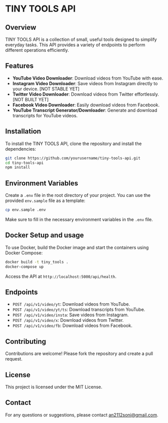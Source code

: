 # TINY TOOLS API

## Overview
TINY TOOLS API is a collection of small, useful tools designed to simplify everyday tasks. This API provides a variety of endpoints to perform different operations efficiently.

## Features
- **YouTube Video Downloader**: Download videos from YouTube with ease.
- **Instagram Video Downloader**: Save videos from Instagram directly to your device. [NOT STABLE YET]
- **Twitter Video Downloader**: Download videos from Twitter effortlessly. [NOT BUILT YET]
- **Facebook Video Downloader**: Easily download videos from Facebook.
- **YouTube Transcript Generator/Downloader**: Generate and download transcripts for YouTube videos.

## Installation
To install the TINY TOOLS API, clone the repository and install the dependencies:
```bash
git clone https://github.com/yourusername/tiny-tools-api.git
cd tiny-tools-api
npm install
```


## Environment Variables
Create a `.env` file in the root directory of your project. You can use the provided `env.sample` file as a template:
```bash
cp env.sample .env
```
Make sure to fill in the necessary environment variables in the `.env` file.

## Docker Setup and usage
To use Docker, build the Docker image and start the containers using Docker Compose:
```bash
docker build -t tiny_tools .
docker-compose up
```
Access the API at `http://localhost:5000/api/health`.


## Endpoints
- `POST /api/v1/video/yt`: Download videos from YouTube.
- `POST /api/v1/video/yt/ts`: Download transcripts from YouTube.
- `POST /api/v1/video/insta`: Save videos from Instagram.
- `POST /api/v1/video/x`: Download videos from Twitter.
- `POST /api/v1/video/fb`: Download videos from Facebook.

## Contributing
Contributions are welcome! Please fork the repository and create a pull request.

## License
This project is licensed under the MIT License.

## Contact
For any questions or suggestions, please contact an2112soni@gmail.com.

